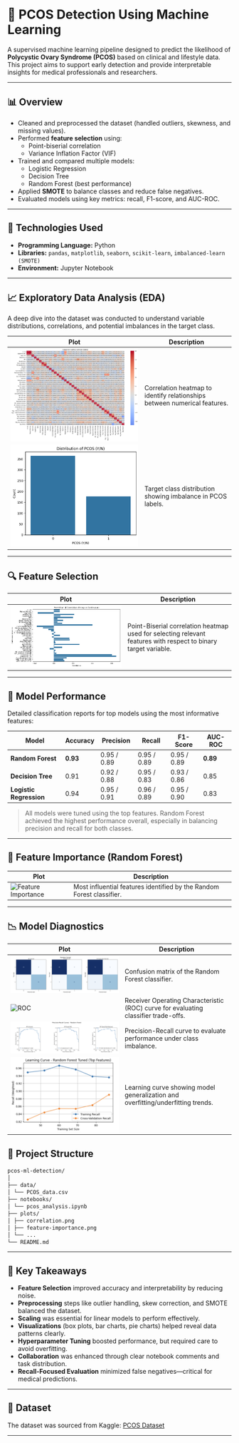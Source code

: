 # 🧠 PCOS Detection Using Machine Learning

A supervised machine learning pipeline designed to predict the likelihood of **Polycystic Ovary Syndrome (PCOS)** based on clinical and lifestyle data. This project aims to support early detection and provide interpretable insights for medical professionals and researchers.

---

## 📊 Overview

- Cleaned and preprocessed the dataset (handled outliers, skewness, and missing values).
- Performed **feature selection** using:
  - Point-biserial correlation
  - Variance Inflation Factor (VIF)
- Trained and compared multiple models:
  - Logistic Regression
  - Decision Tree
  - Random Forest (best performance)
- Applied **SMOTE** to balance classes and reduce false negatives.
- Evaluated models using key metrics: recall, F1-score, and AUC-ROC.

---

## 🧪 Technologies Used

- **Programming Language:** Python
- **Libraries:** `pandas`, `matplotlib`, `seaborn`, `scikit-learn`, `imbalanced-learn (SMOTE)`
- **Environment:** Jupyter Notebook

---

## 📈 Exploratory Data Analysis (EDA)

A deep dive into the dataset was conducted to understand variable distributions, correlations, and potential imbalances in the target class.

| Plot                                              | Description                                                               |
| ------------------------------------------------- | ------------------------------------------------------------------------- |
| ![Correlation](plots/Correlation.png)             | Correlation heatmap to identify relationships between numerical features. |
| ![imbalanced-target](plots/imbalanced-target.png) | Target class distribution showing imbalance in PCOS labels.               |

---

## 🔍 Feature Selection

| Plot                                                                | Description                                                                                                     |
| ------------------------------------------------------------------- | --------------------------------------------------------------------------------------------------------------- |
| ![point-biserial-correlation](plots/point-biserial-correlation.png) | Point-Biserial correlation heatmap used for selecting relevant features with respect to binary target variable. |

---

## 🤖 Model Performance

Detailed classification reports for top models using the most informative features:

| Model                   | Accuracy | Precision   | Recall      | F1-Score    | AUC-ROC  |
| ----------------------- | -------- | ----------- | ----------- | ----------- | -------- |
| **Random Forest**       | **0.93** | 0.95 / 0.89 | 0.95 / 0.89 | 0.95 / 0.89 | **0.89** |
| **Decision Tree**       | 0.91     | 0.92 / 0.88 | 0.95 / 0.83 | 0.93 / 0.86 | 0.85     |
| **Logistic Regression** | 0.94     | 0.95 / 0.91 | 0.96 / 0.89 | 0.95 / 0.90 | 0.83     |

> All models were tuned using the top features. Random Forest achieved the highest performance overall, especially in balancing precision and recall for both classes.

---

## 📌 Feature Importance (Random Forest)

| Plot                                                | Description                                                           |
| --------------------------------------------------- | --------------------------------------------------------------------- |
| ![Feature Importance](plots/feature_importance.png) | Most influential features identified by the Random Forest classifier. |

---

## 📉 Model Diagnostics

| Plot                                                  | Description                                                                         |
| ----------------------------------------------------- | ----------------------------------------------------------------------------------- |
| ![RF-confusion-matrix](plots/RF-confusion-matrix.png) | Confusion matrix of the Random Forest classifier.                                   |
| ![ROC](plots/ROC.png)                                 | Receiver Operating Characteristic (ROC) curve for evaluating classifier trade-offs. |
| ![RF-precision-recall](RF-precision-recall.png)       | Precision-Recall curve to evaluate performance under class imbalance.               |
| ![RF-learning-curve](plots/RF-learning-curve.png)     | Learning curve showing model generalization and overfitting/underfitting trends.    |

## 📁 Project Structure

```
pcos-ml-detection/
│
├── data/
│ └── PCOS_data.csv
├── notebooks/
│ └── pcos_analysis.ipynb
├── plots/
│ ├── correlation.png
│ ├── feature-importance.png
│ └── ...
└── README.md
```

---

## 📌 Key Takeaways

- **Feature Selection** improved accuracy and interpretability by reducing noise.
- **Preprocessing** steps like outlier handling, skew correction, and SMOTE balanced the dataset.
- **Scaling** was essential for linear models to perform effectively.
- **Visualizations** (box plots, bar charts, pie charts) helped reveal data patterns clearly.
- **Hyperparameter Tuning** boosted performance, but required care to avoid overfitting.
- **Collaboration** was enhanced through clear notebook comments and task distribution.
- **Recall-Focused Evaluation** minimized false negatives—critical for medical predictions.

---

## 📝 Dataset

The dataset was sourced from Kaggle: [PCOS Dataset](<[https://www.kaggle.com/datasets/](https://www.kaggle.com/datasets/prasoonkottarathil/polycystic-ovary-syndrome-pcos)>)

---
